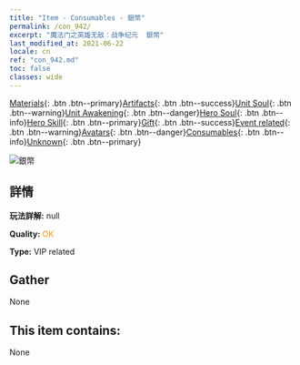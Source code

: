 ```yaml
---
title: "Item - Consumables - 銀幣"
permalink: /con_942/
excerpt: "魔法门之英雄无敌：战争纪元  銀幣"
last_modified_at: 2021-06-22
locale: cn
ref: "con_942.md"
toc: false
classes: wide
---
```

 [Materials](/ItemsCN/){: .btn .btn--primary}[Artifacts](/ItemsCN/Artifacts/){: .btn .btn--success}[Unit Soul](/ItemsCN/UnitSoul/){: .btn .btn--warning}[Unit Awakening](/ItemsCN/UnitAwakening/){: .btn .btn--danger}[Hero Soul](/ItemsCN/HeroSoul/){: .btn .btn--info}[Hero Skill](/ItemsCN/HeroSkill/){: .btn .btn--primary}[Gift](/ItemsCN/Gift/){: .btn .btn--success}[Event related](/ItemsCN/Events/){: .btn .btn--warning}[Avatars](/ItemsCN/Avatars/){: .btn .btn--danger}[Consumables](/ItemsCN/Consumables/){: .btn .btn--info}[Unknown](/ItemsCN/Unknown/){: .btn .btn--primary}

 ![銀幣](/images/t/i_4003401.png)

## 詳情
 **玩法詳解:** null

 **Quality:** <span style="color: #FF8C00">OK</span>

 **Type:** VIP related

## Gather

  None

## This item contains:

  None

